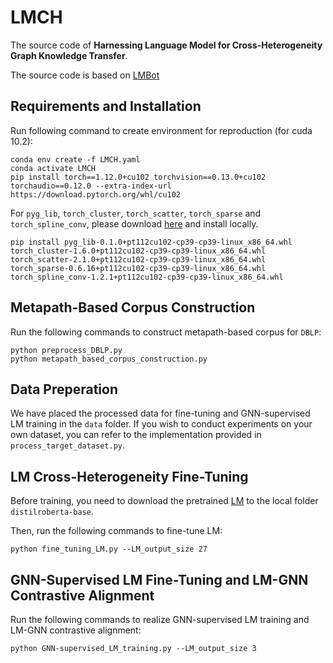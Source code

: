 # LMCH
The source code of **Harnessing Language Model for Cross-Heterogeneity Graph Knowledge Transfer**.

The source code is based on [LMBot](https://github.com/czjdsg/LMBot)

## Requirements and Installation
Run following command to create environment for reproduction (for cuda 10.2):
```
conda env create -f LMCH.yaml
conda activate LMCH
pip install torch==1.12.0+cu102 torchvision==0.13.0+cu102 torchaudio==0.12.0 --extra-index-url https://download.pytorch.org/whl/cu102
```
For ```pyg_lib```, ```torch_cluster```, ```torch_scatter```, ```torch_sparse``` and ```torch_spline_conv```, please download [here](https://data.pyg.org/whl/torch-1.12.0%2Bcu102.html) and install locally.
```
pip install pyg_lib-0.1.0+pt112cu102-cp39-cp39-linux_x86_64.whl torch_cluster-1.6.0+pt112cu102-cp39-cp39-linux_x86_64.whl torch_scatter-2.1.0+pt112cu102-cp39-cp39-linux_x86_64.whl torch_sparse-0.6.16+pt112cu102-cp39-cp39-linux_x86_64.whl torch_spline_conv-1.2.1+pt112cu102-cp39-cp39-linux_x86_64.whl
```

## Metapath-Based Corpus Construction
Run the following commands to construct metapath-based corpus for ```DBLP```:
```
python preprocess_DBLP.py
python metapath_based_corpus_construction.py
```

## Data Preperation
We have placed the processed data for fine-tuning and GNN-supervised LM training in the ```data``` folder. If you wish to conduct experiments on your own dataset, you can refer to the implementation provided in ```process_target_dataset.py```.


## LM Cross-Heterogeneity Fine-Tuning
Before training, you need to download the pretrained [LM](https://huggingface.co/distilbert/distilroberta-base/tree/main) to the local folder ```distilroberta-base```.

Then, run the following commands to fine-tune LM:
```
python fine_tuning_LM.py --LM_output_size 27
```


## GNN-Supervised LM Fine-Tuning and LM-GNN Contrastive Alignment
Run the following commands to realize GNN-supervised LM training and LM-GNN contrastive alignment:
```
python GNN-supervised_LM_training.py --LM_output_size 3
```

